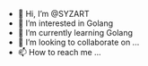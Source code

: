 - 👋 Hi, I’m @SYZART
- 👀 I’m interested in Golang
- 🌱 I’m currently learning Golang
- 💞️ I’m looking to collaborate on ...
- 📫 How to reach me ...

<!---
SYZART/SYZART is a ✨ special ✨ repository because its `README.md` (this file) appears on your GitHub profile.
You can click the Preview link to take a look at your changes.
--->
